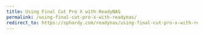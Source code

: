 ```yaml
---
title: Using Final Cut Pro X with ReadyNAS
permalink: /using-final-cut-pro-x-with-readynas/
redirect_to: https://sphardy.com/readynas/using-final-cut-pro-x-with-readynas/
---
```

